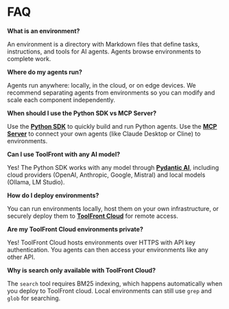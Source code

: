 # FAQ

**What is an environment?**

An environment is a directory with Markdown files that define tasks, instructions, and tools for AI agents. Agents browse environments to complete work.

**Where do my agents run?**

Agents run anywhere: locally, in the cloud, or on edge devices. We recommend separating agents from environments so you can modify and scale each component independently.

**When should I use the Python SDK vs MCP Server?**

Use the **[Python SDK](python_sdk.md)** to quickly build and run Python agents. Use the **[MCP Server](mcp_server.md)** to connect your own agents (like Claude Desktop or Cline) to environments.

**Can I use ToolFront with any AI model?**

Yes! The Python SDK works with any model through **[Pydantic AI](https://ai.pydantic.dev/models/overview/)**, including cloud providers (OpenAI, Anthropic, Google, Mistral) and local models (Ollama, LM Studio).

**How do I deploy environments?**

You can run environments locally, host them on your own infrastructure, or securely deploy them to **[ToolFront Cloud](toolfront_cloud.md)** for remote access.

**Are my ToolFront Cloud environments private?**

Yes! ToolFront Cloud hosts environments over HTTPS with API key authentication. You agents can then access your environments like any other API.

**Why is search only available with ToolFront Cloud?**

The `search` tool requires BM25 indexing, which happens automatically when you deploy to ToolFront cloud. Local environments can still use `grep` and `glob` for searching.
